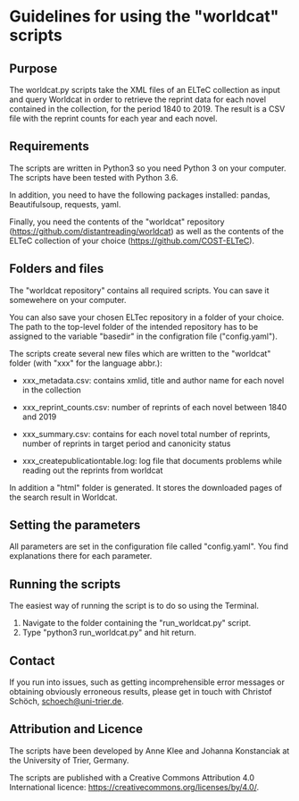 # Guidelines for using the "worldcat" scripts


## Purpose

The worldcat.py scripts take the XML files of an ELTeC collection as input and query Worldcat in order to retrieve the reprint data for each novel contained in the collection, for the period 1840 to 2019. The result is a CSV file with the reprint counts for each year and each novel.

## Requirements

The scripts are written in Python3 so you need Python 3 on your computer. The scripts have been tested with Python 3.6. 

In addition, you need to have the following packages installed: pandas, Beautifulsoup, requests, yaml. 

Finally, you need the contents of the "worldcat" repository (https://github.com/distantreading/worldcat) as well as the contents of the ELTeC collection of your choice (https://github.com/COST-ELTeC).

## Folders and files

The "worldcat repository" contains all required scripts. You can save it somewehere on your computer.

You can also save your chosen ELTec repository in a folder of your choice. The path to the top-level folder of the intended repository has to be assigned to the variable "basedir" in the configration file ("config.yaml"). 

The scripts create several new files which are written to the "worldcat" folder (with "xxx" for the language abbr.):

* xxx_metadata.csv: contains xmlid, title and author name for each novel in the collection

* xxx_reprint_counts.csv: number of reprints of each novel between 1840 and 2019

* xxx_summary.csv: contains for each novel total number of reprints, number of reprints in target period and canonicity status

* xxx_createpublicationtable.log: log file that documents problems while reading out the reprints from worldcat

In addition a "html" folder is generated. It stores the downloaded pages of the search result in Worldcat. 

## Setting the parameters 

All parameters are set in the configuration file called "config.yaml". You find explanations there for each parameter. 

## Running the scripts 

The easiest way of running the script is to do so using the Terminal. 

1. Navigate to the folder containing the "run_worldcat.py" script.
2. Type "python3 run_worldcat.py" and hit return. 


## Contact 

If you run into issues, such as getting incomprehensible error messages or obtaining obviously erroneous results, please get in touch with Christof Schöch, <schoech@uni-trier.de>. 

## Attribution and Licence

The scripts have been developed by Anne Klee and Johanna Konstanciak at the University of Trier, Germany. 

The scripts are published with a Creative Commons Attribution 4.0 International licence: https://creativecommons.org/licenses/by/4.0/. 



